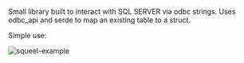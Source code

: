 Small library built to interact with SQL SERVER via odbc strings. Uses odbc_api and serde to map an existing table to a struct.


Simple use:

![squeel-example](https://github.com/theelevators/squeel/assets/121846740/f38274cf-c08a-4633-8805-27a499d397a5)
